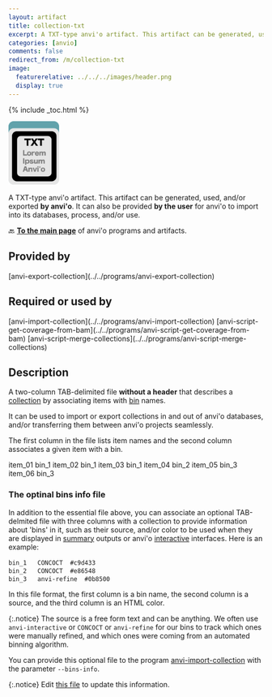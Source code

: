 ```yaml
---
layout: artifact
title: collection-txt
excerpt: A TXT-type anvi'o artifact. This artifact can be generated, used, and/or exported by anvi'o. It can also be provided **by the user** for anvi'o to import into its databases, process, and/or use.
categories: [anvio]
comments: false
redirect_from: /m/collection-txt
image:
  featurerelative: ../../../images/header.png
  display: true
---
```



{% include _toc.html %}


<img src="../../images/icons/TXT.png" alt="TXT" style="width:100px; border:none" />

A TXT-type anvi'o artifact. This artifact can be generated, used, and/or exported **by anvi'o**. It can also be provided **by the user** for anvi'o to import into its databases, process, and/or use.

🔙 **[To the main page](../../)** of anvi'o programs and artifacts.

## Provided by


<p style="text-align: left" markdown="1"><span class="artifact-p">[anvi-export-collection](../../programs/anvi-export-collection)</span></p>


## Required or used by


<p style="text-align: left" markdown="1"><span class="artifact-r">[anvi-import-collection](../../programs/anvi-import-collection)</span> <span class="artifact-r">[anvi-script-get-coverage-from-bam](../../programs/anvi-script-get-coverage-from-bam)</span> <span class="artifact-r">[anvi-script-merge-collections](../../programs/anvi-script-merge-collections)</span></p>


## Description

A two-column TAB-delimited file **without a header** that describes a <span class="artifact-n">[collection](/help/main/artifacts/collection)</span> by associating items with <span class="artifact-n">[bin](/help/main/artifacts/bin)</span> names.

It can be used to import or export collections in and out of anvi'o databases, and/or transferring them between anvi'o projects seamlessly.

The first column in the file lists item names and the second column associates a given item with a bin. 

<div class="codeblock" markdown="1">
item_01    bin_1
item_02    bin_1
item_03    bin_1
item_04    bin_2
item_05    bin_3
item_06    bin_3
</div>

### The optinal bins info file

In addition to the essential file above, you can associate an optional TAB-delmited file with three columns with a collection to provide information about 'bins' in it, such as their source, and/or color to be used when they are displayed in <span class="artifact-n">[summary](/help/main/artifacts/summary)</span> outputs or anvi'o <span class="artifact-n">[interactive](/help/main/artifacts/interactive)</span> interfaces. Here is an example:

```
bin_1	CONCOCT	 #c9d433
bin_2	CONCOCT	 #e86548
bin_3	anvi-refine	 #0b8500
```

In this file format, the first column is a bin name, the second column is a source, and the third column is an HTML color.

{:.notice}
The source is a free form text and can be anything. We often use `anvi-interactive` or `CONCOCT` or `anvi-refine` for our bins to track which ones were manually refined, and which ones were coming from an automated binning algorithm.

You can provide this optional file to the program <span class="artifact-p">[anvi-import-collection](/help/main/programs/anvi-import-collection)</span> with the parameter `--bins-info`.


{:.notice}
Edit [this file](https://github.com/merenlab/anvio/tree/master/anvio/docs/artifacts/collection-txt.md) to update this information.

